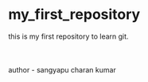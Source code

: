 # my_first_repository
this is my first repository to learn git.
<br>
<br/>
</br>
<br />
author - sangyapu charan kumar
